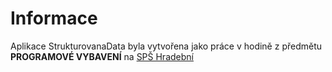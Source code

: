 # Informace

Aplikace StrukturovanaData byla vytvořena jako práce v hodině z předmětu **PROGRAMOVÉ VYBAVENÍ** na [SPŠ Hradební](https://www.hradebni.cz)